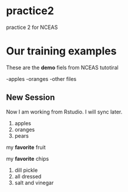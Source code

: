 # practice2
practice 2 for NCEAS

# Our training examples

These are the **demo** fiels from NCEAS tutotiral

-apples
-oranges
-other files

## New Session

Now I am working from Rstudio.  I will sync later.

1. apples
2. oranges
3. pears

my **favorite** fruit


my **favorite** chips

1. dill pickle
2. all dressed
3. salt and vinegar

